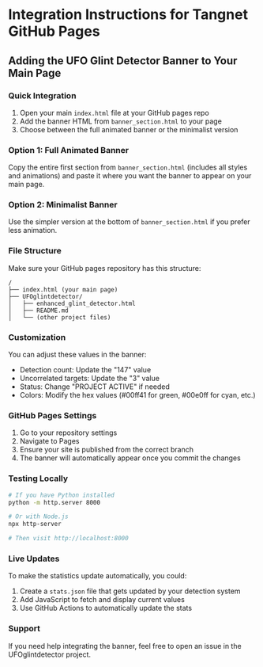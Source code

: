 # Integration Instructions for Tangnet GitHub Pages

## Adding the UFO Glint Detector Banner to Your Main Page

### Quick Integration

1. Open your main `index.html` file at your GitHub pages repo
2. Add the banner HTML from `banner_section.html` to your page
3. Choose between the full animated banner or the minimalist version

### Option 1: Full Animated Banner

Copy the entire first section from `banner_section.html` (includes all styles and animations) and paste it where you want the banner to appear on your main page.

### Option 2: Minimalist Banner

Use the simpler version at the bottom of `banner_section.html` if you prefer less animation.

### File Structure

Make sure your GitHub pages repository has this structure:
```
/
├── index.html (your main page)
├── UFOglintdetector/
│   ├── enhanced_glint_detector.html
│   ├── README.md
│   └── (other project files)
```

### Customization

You can adjust these values in the banner:
- Detection count: Update the "147" value
- Uncorrelated targets: Update the "3" value
- Status: Change "PROJECT ACTIVE" if needed
- Colors: Modify the hex values (#00ff41 for green, #00e0ff for cyan, etc.)

### GitHub Pages Settings

1. Go to your repository settings
2. Navigate to Pages
3. Ensure your site is published from the correct branch
4. The banner will automatically appear once you commit the changes

### Testing Locally

```bash
# If you have Python installed
python -m http.server 8000

# Or with Node.js
npx http-server

# Then visit http://localhost:8000
```

### Live Updates

To make the statistics update automatically, you could:
1. Create a `stats.json` file that gets updated by your detection system
2. Add JavaScript to fetch and display current values
3. Use GitHub Actions to automatically update the stats

### Support

If you need help integrating the banner, feel free to open an issue in the UFOglintdetector project.